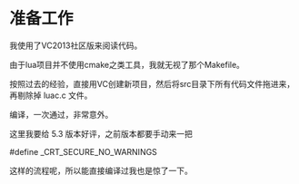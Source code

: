 
# 准备工作

我使用了VC2013社区版来阅读代码。

由于lua项目并不使用cmake之类工具，我就无视了那个Makefile。

按照过去的经验，直接用VC创建新项目，然后将src目录下所有代码文件拖进来，再剔除掉 luac.c 文件。

编译，一次通过，非常意外。


这里我要给 5.3 版本好评，之前版本都要手动来一把

\#define _CRT_SECURE_NO_WARNINGS

这样的流程呢，所以能直接编译过我也是惊了一下。
